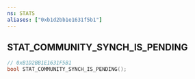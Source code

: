 ```yaml
---
ns: STATS
aliases: ["0xb1d2bb1e1631f5b1"]
---
```

## STAT_COMMUNITY_SYNCH_IS_PENDING

```c
// 0xB1D2BB1E1631F5B1
bool STAT_COMMUNITY_SYNCH_IS_PENDING();
```
